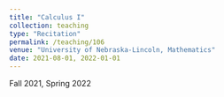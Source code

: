 ```yaml
---
title: "Calculus I"
collection: teaching
type: "Recitation"
permalink: /teaching/106
venue: "University of Nebraska-Lincoln, Mathematics"
date: 2021-08-01, 2022-01-01
---
```


Fall 2021, Spring 2022
